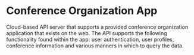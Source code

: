 # Conference Organization App
Cloud-based API server that supports a provided conference organization application that exists on the web. The API supports the following functionality found within the app: user authentication, user profiles, conference information and various manners in which to query the data.